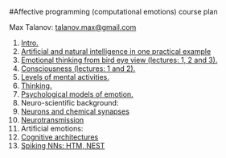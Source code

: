 #Affective programming (computational emotions) course plan

Max Talanov: talanov.max@gmail.com

1. [Intro.](intro.md)
1. [Artificial and natural intelligence in one practical example](one_example.md)
1. [Emotional thinking from bird eye view (lectures: 1, 2 and 3).](emotional_thinking.md)
  2. [Consciousness (lectures: 1 and 2).](consciousness.mod)
  2. [Levels of mental activities.](levels_of_mental_activities.md)
  2. [Thinking.](thinking.md)
1. [Psychological models of emotion.](psychological_models_of_emotion.md)
1. Neuro-scientific background:
  2. [Neurons and chemical synapses](neurons_and_chemical_synapses.md)
  2. [Neurotransmission](neurotransmission.md)
1. Artificial emotions:
  2. [Cognitive architectures](cognitive_architecture.md)
  2. [Spiking NNs: HTM, NEST](realistic_nns.md)
